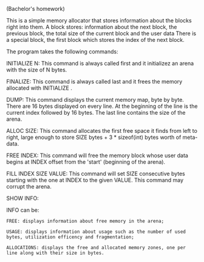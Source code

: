 (Bachelor's homework)

This is a simple memory allocator that stores information about the blocks right into them.
A block stores: information about the next block, the previous block, the total size of the current block and the user data
There is a special block, the first block which stores the index of the next block.

The program takes the following commands:

INITIALIZE N:
This command is always called first and it initializez an arena with the size of N bytes.

FINALIZE:
This command is always called last and it frees the memory allocated with INITIALIZE <N>.

DUMP:
This command displays the current memory map, byte by byte.
There are 16 bytes displayed on every line.
At the beginning of the line is the current index followed by 16 bytes.
The last line contains the size of the arena.

ALLOC SIZE:
This command allocates the first free space it finds from left to right, large enough to store SIZE bytes + 3 * sizeof(int) bytes worth of meta-data.

FREE INDEX:
This command will free the memory block whose user data begins at INDEX offset from the 'start' (beginning of the arena).

FILL INDEX SIZE VALUE:
This command will set SIZE consecutive bytes starting with the one at INDEX to the given VALUE.
This command may corrupt the arena.

SHOW INFO:
	
INFO can be:

	FREE: displays information about free memory in the arena;
	
	USAGE: displays information about usage such as the number of used bytes, utilization efficency and fragmentation;
	
	ALLOCATIONS: displays the free and allocated memory zones, one per line along with their size in bytes.


